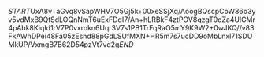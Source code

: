 $START$UxA8v+aGvq8vSapWHV7O5Gj5k+00xeSSjXq/AoogBQscpCoW86o3yv5vdMxB9QtSdLOQnNmT6uExFDdI7/An+hLRBkF4ztPOV8qzgT0oZa4UlGMr4pAbk8KiqId1rV7P0vxrokn6Uqr3V7s1PB1TrFqRaO5mY9K9W2+0wJKQ//v83FkAWhDPei48Fa05zEshd88pGdLSUfMXN+HR5m7s7ucDD9oMbLnxl71SDUMkUP/VxmgB7B62D54pzVt7vd2g$END$